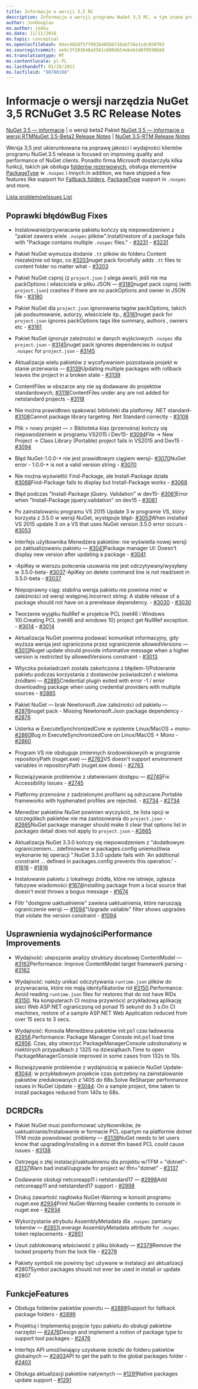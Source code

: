 ```yaml
---
title: Informacje o wersji 3,5 RC
description: Informacje o wersji programu NuGet 3,5 RC, w tym znane problemy, poprawki błędów, dodane funkcje i DCR.
author: JonDouglas
ms.author: jodou
ms.date: 11/11/2016
ms.topic: conceptual
ms.openlocfilehash: 04ec402df5ff993b405bb710abf26e1cdc850703
ms.sourcegitcommit: ee6c3f203648a5561c809db54ebeb1d0f0598b68
ms.translationtype: MT
ms.contentlocale: pl-PL
ms.lasthandoff: 01/26/2021
ms.locfileid: "98780198"
---
```

# <a name="nuget-35-rc-release-notes"></a><span data-ttu-id="b664f-103">Informacje o wersji narzędzia NuGet 3,5 RC</span><span class="sxs-lookup"><span data-stu-id="b664f-103">NuGet 3.5 RC Release Notes</span></span>

<span data-ttu-id="b664f-104">[NuGet 3,5 — informacje](../release-notes/nuget-3.5-Beta2.md)  |  o wersji beta2 Pakiet [NuGet 3,5 — informacje o wersji RTM](../release-notes/nuget-3.5-RTM.md)</span><span class="sxs-lookup"><span data-stu-id="b664f-104">[NuGet 3.5-Beta2 Release Notes](../release-notes/nuget-3.5-Beta2.md) | [NuGet 3.5-RTM Release Notes](../release-notes/nuget-3.5-RTM.md)</span></span>

<span data-ttu-id="b664f-105">Wersja 3,5 jest ukierunkowana na poprawę jakości i wydajności klientów programu NuGet.</span><span class="sxs-lookup"><span data-stu-id="b664f-105">3.5 release is focused on improving quality and performance of NuGet clients.</span></span> <span data-ttu-id="b664f-106">Ponadto firma Microsoft dostarczyła kilka funkcji, takich jak obsługa [folderów rezerwowych](https://github.com/NuGet/Home/issues/2899), obsługa elementów [PackageType](https://github.com/NuGet/Home/issues/2476) w `.nuspec` i innych.</span><span class="sxs-lookup"><span data-stu-id="b664f-106">In addition, we have shipped a few features like support for [Fallback folders](https://github.com/NuGet/Home/issues/2899), [PackageType](https://github.com/NuGet/Home/issues/2476) support in `.nuspec` and more.</span></span>

[<span data-ttu-id="b664f-107">Lista problemów</span><span class="sxs-lookup"><span data-stu-id="b664f-107">Issues List</span></span>](https://github.com/NuGet/Home/issues?q=is%3Aissue+is%3Aclosed+milestone%3A%223.5%20RC")

## <a name="bug-fixes"></a><span data-ttu-id="b664f-108">Poprawki błędów</span><span class="sxs-lookup"><span data-stu-id="b664f-108">Bug Fixes</span></span>

* <span data-ttu-id="b664f-109">Instalowanie/przywracanie pakietu kończy się niepowodzeniem z "pakiet zawiera wiele `.nuspec` plików".</span><span class="sxs-lookup"><span data-stu-id="b664f-109">Install/restore of a package fails with "Package contains multiple `.nuspec` files."</span></span><span data-ttu-id="b664f-110"> - [#3231](https://github.com/NuGet/Home/issues/3231)</span><span class="sxs-lookup"><span data-stu-id="b664f-110"> - [#3231](https://github.com/NuGet/Home/issues/3231)</span></span>

* <span data-ttu-id="b664f-111">Pakiet NuGet wymusza dodanie `.tt` plików do folderu Content niezależnie od tego, co [#3203](https://github.com/NuGet/Home/issues/3203)</span><span class="sxs-lookup"><span data-stu-id="b664f-111">nuget pack forcefully adds `.tt` files to content folder no matter what - [#3203](https://github.com/NuGet/Home/issues/3203)</span></span>

* <span data-ttu-id="b664f-112">Pakiet NuGet csproj (z `project.json` ) ulega awarii, jeśli nie ma packOptions i właściciela w pliku JSON — [#3180](https://github.com/NuGet/Home/issues/3180)</span><span class="sxs-lookup"><span data-stu-id="b664f-112">nuget pack csproj (with `project.json`) crashes if there are no packOptions and owner in JSON file - [#3180](https://github.com/NuGet/Home/issues/3180)</span></span>

* <span data-ttu-id="b664f-113">Pakiet NuGet dla `project.json` ignorowania tagów packOptions, takich jak podsumowanie, autorzy, właściciele itp., [#3161](https://github.com/NuGet/Home/issues/3161)</span><span class="sxs-lookup"><span data-stu-id="b664f-113">nuget pack for `project.json` ignores packOptions tags like summary, authors , owners etc - [#3161](https://github.com/NuGet/Home/issues/3161)</span></span>

* <span data-ttu-id="b664f-114">Pakiet NuGet ignoruje zależności w danych wyjściowych `.nuspec` dla `project.json`  -  [#3145](https://github.com/NuGet/Home/issues/3145)</span><span class="sxs-lookup"><span data-stu-id="b664f-114">nuget pack ignores dependencies in output `.nuspec` for `project.json` - [#3145](https://github.com/NuGet/Home/issues/3145)</span></span>

* <span data-ttu-id="b664f-115">Aktualizacja wielu pakietów z wycofywaniem pozostawia projekt w stanie przerwania — [#3139](https://github.com/NuGet/Home/issues/3139)</span><span class="sxs-lookup"><span data-stu-id="b664f-115">Updating multiple packages with rollback leaves the project in a broken state - [#3139](https://github.com/NuGet/Home/issues/3139)</span></span>

* <span data-ttu-id="b664f-116">ContentFiles w obszarze any nie są dodawane do projektów standardowych, [#3118](https://github.com/NuGet/Home/issues/3118)</span><span class="sxs-lookup"><span data-stu-id="b664f-116">ContentFiles under any are not added for netstandard projects - [#3118](https://github.com/NuGet/Home/issues/3118)</span></span>

* <span data-ttu-id="b664f-117">Nie można prawidłowo spakować biblioteki dla platformy .NET standard- [#3108](https://github.com/NuGet/Home/issues/3108)</span><span class="sxs-lookup"><span data-stu-id="b664f-117">Cannot package library targeting .Net Standard correctly - [#3108](https://github.com/NuGet/Home/issues/3108)</span></span>

* <span data-ttu-id="b664f-118">Plik > nowy projekt — > Biblioteka klas (przenośna) kończy się niepowodzeniem w programu VS2015 i Dev15- [#3094](https://github.com/NuGet/Home/issues/3094)</span><span class="sxs-lookup"><span data-stu-id="b664f-118">File -> New Project -> Class Library (Portable) project fails in VS2015 and Dev15 - [#3094](https://github.com/NuGet/Home/issues/3094)</span></span>

* <span data-ttu-id="b664f-119">Błąd NuGet-1.0.0-\* nie jest prawidłowym ciągiem wersji- [#3070](https://github.com/NuGet/Home/issues/3070)</span><span class="sxs-lookup"><span data-stu-id="b664f-119">NuGet error - 1.0.0-\* is not a valid version string - [#3070](https://github.com/NuGet/Home/issues/3070)</span></span>

* <span data-ttu-id="b664f-120">Nie można wyświetlić Find-Package, ale Install-Package działa [#3068](https://github.com/NuGet/Home/issues/3068)</span><span class="sxs-lookup"><span data-stu-id="b664f-120">Find-Package fails to display but Install-Package works - [#3068](https://github.com/NuGet/Home/issues/3068)</span></span>

* <span data-ttu-id="b664f-121">Błąd podczas "Install-Package jQuery. Validation" w dev15- [#3061](https://github.com/NuGet/Home/issues/3061)</span><span class="sxs-lookup"><span data-stu-id="b664f-121">Error when "Install-Package jquery.validation" on dev15 - [#3061](https://github.com/NuGet/Home/issues/3061)</span></span>

* <span data-ttu-id="b664f-122">Po zainstalowaniu programu VS 2015 Update 3 w programie VS, który korzysta z 3.5.0 w wersji NuGet, występuje błąd- [#3053](https://github.com/NuGet/Home/issues/3053)</span><span class="sxs-lookup"><span data-stu-id="b664f-122">When installed VS 2015 update 3 on a VS that uses NuGet version 3.5.0 error occurs - [#3053](https://github.com/NuGet/Home/issues/3053)</span></span>

* <span data-ttu-id="b664f-123">Interfejs użytkownika Menedżera pakietów: nie wyświetla nowej wersji po zaktualizowaniu pakietu — [#3041](https://github.com/NuGet/Home/issues/3041)</span><span class="sxs-lookup"><span data-stu-id="b664f-123">Package manager UI: Doesn't display new version after updating a package - [#3041](https://github.com/NuGet/Home/issues/3041)</span></span>

* <span data-ttu-id="b664f-124">-ApiKey w wierszu polecenia usuwania nie jest odczytywany/wysyłany w 3.5.0-beta- [#3037](https://github.com/NuGet/Home/issues/3037)</span><span class="sxs-lookup"><span data-stu-id="b664f-124">-ApiKey on delete command line is not read/sent in 3.5.0-beta - [#3037](https://github.com/NuGet/Home/issues/3037)</span></span>

* <span data-ttu-id="b664f-125">Niepoprawny ciąg: stabilna wersja pakietu nie powinna mieć w zależności od wersji wstępnej.</span><span class="sxs-lookup"><span data-stu-id="b664f-125">Incorrect string: A stable release of a package should not have on a prerelease dependency.</span></span><span data-ttu-id="b664f-126"> - [#3030](https://github.com/NuGet/Home/issues/3030)</span><span class="sxs-lookup"><span data-stu-id="b664f-126"> - [#3030](https://github.com/NuGet/Home/issues/3030)</span></span>

* <span data-ttu-id="b664f-127">Tworzenie wyjątku NullRef w projekcie PCL (net46 i Windows 10).</span><span class="sxs-lookup"><span data-stu-id="b664f-127">Creating PCL (net46 and windows 10) project get NullRef exception.</span></span><span data-ttu-id="b664f-128"> - [#3014](https://github.com/NuGet/Home/issues/3014)</span><span class="sxs-lookup"><span data-stu-id="b664f-128"> - [#3014](https://github.com/NuGet/Home/issues/3014)</span></span>

* <span data-ttu-id="b664f-129">Aktualizacja NuGet powinna podawać komunikat informacyjny, gdy wyższa wersja jest ograniczona przez ograniczenie allowedVersions — [#3013](https://github.com/NuGet/Home/issues/3013)</span><span class="sxs-lookup"><span data-stu-id="b664f-129">Nuget update should provide informative message when a higher version is restricted by allowedVersions constraint - [#3013](https://github.com/NuGet/Home/issues/3013)</span></span>

* <span data-ttu-id="b664f-130">Wtyczka poświadczeń została zakończona z błędem-1/Pobieranie pakietu podczas korzystania z dostawców poświadczeń z wieloma źródłami — [#2885](https://github.com/NuGet/Home/issues/2885)</span><span class="sxs-lookup"><span data-stu-id="b664f-130">Credential plugin exited with error -1 / error downloading package when using credential providers with multiple sources - [#2885](https://github.com/NuGet/Home/issues/2885)</span></span>

* <span data-ttu-id="b664f-131">Pakiet NuGet — brak Newtonsoft.Jsw zależności od pakietu — [#2876](https://github.com/NuGet/Home/issues/2876)</span><span class="sxs-lookup"><span data-stu-id="b664f-131">nuget pack - Missing Newtonsoft.Json package dependency - [#2876](https://github.com/NuGet/Home/issues/2876)</span></span>

* <span data-ttu-id="b664f-132">Usterka w ExecuteSynchronizedCore w systemie Linux/MacOS + mono- [#2860](https://github.com/NuGet/Home/issues/2860)</span><span class="sxs-lookup"><span data-stu-id="b664f-132">Bug in ExecuteSynchronizedCore on Linux/MacOS + Mono - [#2860](https://github.com/NuGet/Home/issues/2860)</span></span>

* <span data-ttu-id="b664f-133">Program VS nie obsługuje zmiennych środowiskowych w programie repositoryPath (nuget.exe) — [#2763](https://github.com/NuGet/Home/issues/2763)</span><span class="sxs-lookup"><span data-stu-id="b664f-133">VS doesn't support environment variables in repositoryPath (nuget.exe does) - [#2763](https://github.com/NuGet/Home/issues/2763)</span></span>

* <span data-ttu-id="b664f-134">Rozwiązywanie problemów z ułatwieniami dostępu — [#2745](https://github.com/NuGet/Home/issues/2745)</span><span class="sxs-lookup"><span data-stu-id="b664f-134">Fix Accessibility Issues - [#2745](https://github.com/NuGet/Home/issues/2745)</span></span>

* <span data-ttu-id="b664f-135">Platformy przenośne z zadzielonymi profilami są odrzucane.</span><span class="sxs-lookup"><span data-stu-id="b664f-135">Portable frameworks with hyphenated profiles are rejected.</span></span><span data-ttu-id="b664f-136"> - [#2734](https://github.com/NuGet/Home/issues/2734)</span><span class="sxs-lookup"><span data-stu-id="b664f-136"> - [#2734](https://github.com/NuGet/Home/issues/2734)</span></span>

* <span data-ttu-id="b664f-137">Menedżer pakietów NuGet powinien wyczyścić, że lista opcji w szczegółach pakietów nie ma zastosowania do `project.json`  -  [#2665](https://github.com/NuGet/Home/issues/2665)</span><span class="sxs-lookup"><span data-stu-id="b664f-137">NuGet package manager should make it clear that options list in packages detail does not apply to `project.json` - [#2665](https://github.com/NuGet/Home/issues/2665)</span></span>

* <span data-ttu-id="b664f-138">Aktualizacja NuGet 3.3.0 kończy się niepowodzeniem z "dodatkowym ograniczeniem... zdefiniowane w packages.config uniemożliwia wykonanie tej operacji ".</span><span class="sxs-lookup"><span data-stu-id="b664f-138">NuGet 3.3.0 update fails with 'An additional constraint ... defined in packages.config prevents this operation.'</span></span><span data-ttu-id="b664f-139"> - [#1816](https://github.com/NuGet/Home/issues/1816)</span><span class="sxs-lookup"><span data-stu-id="b664f-139"> - [#1816](https://github.com/NuGet/Home/issues/1816)</span></span>

* <span data-ttu-id="b664f-140">Instalowanie pakietu z lokalnego źródła, które nie istnieje, zgłasza fałszywe wiadomości [#1674](https://github.com/NuGet/Home/issues/1674)</span><span class="sxs-lookup"><span data-stu-id="b664f-140">Installing package from a local source that doesn't exist throws a bogus message - [#1674](https://github.com/NuGet/Home/issues/1674)</span></span>

* <span data-ttu-id="b664f-141">Filtr "dostępne uaktualnienie" zawiera uaktualnienia, które naruszają ograniczenie wersji — [#1094](https://github.com/NuGet/Home/issues/1094)</span><span class="sxs-lookup"><span data-stu-id="b664f-141">"Upgrade vailable" filter shows upgrades that violate the version constraint - [#1094](https://github.com/NuGet/Home/issues/1094)</span></span>

## <a name="performance-improvements"></a><span data-ttu-id="b664f-142">Usprawnienia wydajności</span><span class="sxs-lookup"><span data-stu-id="b664f-142">Performance Improvements</span></span>

* <span data-ttu-id="b664f-143">Wydajność: ulepszanie analizy struktury docelowej ContentModel — [#3162](https://github.com/NuGet/Home/issues/3162)</span><span class="sxs-lookup"><span data-stu-id="b664f-143">Performance: Improve ContentModel target framework parsing - [#3162](https://github.com/NuGet/Home/issues/3162)</span></span>

* <span data-ttu-id="b664f-144">Wydajność: należy unikać odczytywania `runtime.json` plików do przywracania, które nie mają identyfikatorów rid [#3150](https://github.com/NuGet/Home/issues/3150).</span><span class="sxs-lookup"><span data-stu-id="b664f-144">Performance: Avoid reading `runtime.json` files for restores that do not have RIDs [#3150](https://github.com/NuGet/Home/issues/3150).</span></span> <span data-ttu-id="b664f-145">Na komputerach CI można przywrócić przykładową aplikację sieci Web ASP.NET ograniczoną od ponad 15 sekund do 3 s.</span><span class="sxs-lookup"><span data-stu-id="b664f-145">On CI machines, restore of a sample ASP.NET Web Application reduced from over 15 secs to 3 secs.</span></span>

* <span data-ttu-id="b664f-146">Wydajność: Konsola Menedżera pakietów init.ps1 czas ładowania [#2956](https://github.com/NuGet/Home/issues/2956).</span><span class="sxs-lookup"><span data-stu-id="b664f-146">Performance: Package Manager Console init.ps1 load time [#2956](https://github.com/NuGet/Home/issues/2956).</span></span> <span data-ttu-id="b664f-147">Czas, aby otworzyć PackageManagerConsole udoskonalony w niektórych przypadkach z 132S na dziesiątkach.</span><span class="sxs-lookup"><span data-stu-id="b664f-147">Time to open PackageManagerConsole improved in some cases from 132s to 10s.</span></span>

* <span data-ttu-id="b664f-148">Rozwiązywanie problemów z wydajnością w pakiecie NuGet Update- [#3044](https://github.com/NuGet/Home/issues/3044): w przykładowym projekcie czas potrzebny na zainstalowanie pakietów zredukowanych z 140S do 68s.</span><span class="sxs-lookup"><span data-stu-id="b664f-148">Solve ReSharper performance issues in NuGet Update - [#3044](https://github.com/NuGet/Home/issues/3044): On a sample project, time taken to install packages reduced from 140s to 68s.</span></span>

## <a name="dcrs"></a><span data-ttu-id="b664f-149">DCR</span><span class="sxs-lookup"><span data-stu-id="b664f-149">DCRs</span></span>

* <span data-ttu-id="b664f-150">Pakiet NuGet musi poinformować użytkowników, że uaktualnianie/Instalowanie w formacie PCL opartym na platformie dotnet TFM może powodować problemy — [#3138](https://github.com/NuGet/Home/issues/3138)</span><span class="sxs-lookup"><span data-stu-id="b664f-150">NuGet needs to let users know that upgrading/installing in a dotnet tfm based PCL could cause issues - [#3138](https://github.com/NuGet/Home/issues/3138)</span></span>

* <span data-ttu-id="b664f-151">Ostrzegaj o złej instalacji/uaktualnieniu dla projektu w/TFM = "dotnet"- [#3137](https://github.com/NuGet/Home/issues/3137)</span><span class="sxs-lookup"><span data-stu-id="b664f-151">Warn bad install/upgrade for project w/ tfm="dotnet" - [#3137](https://github.com/NuGet/Home/issues/3137)</span></span>

* <span data-ttu-id="b664f-152">Dodawanie obsługi netcoreapp11 i netstandard17 — [#2998](https://github.com/NuGet/Home/issues/2998)</span><span class="sxs-lookup"><span data-stu-id="b664f-152">Add netcoreapp11 and netstandard17 support - [#2998](https://github.com/NuGet/Home/issues/2998)</span></span>

* <span data-ttu-id="b664f-153">Drukuj zawartość nagłówka NuGet-Warning w konsoli programu nuget.exe [#2934](https://github.com/NuGet/Home/issues/2934)</span><span class="sxs-lookup"><span data-stu-id="b664f-153">Print NuGet-Warning header contents to console in nuget.exe - [#2934](https://github.com/NuGet/Home/issues/2934)</span></span>

* <span data-ttu-id="b664f-154">Wykorzystanie atrybutu AssemblyMetadata dla `.nuspec` zamiany tokenów — [#2851](https://github.com/NuGet/Home/issues/2851)</span><span class="sxs-lookup"><span data-stu-id="b664f-154">Leverage AssemblyMetadata attribute for `.nuspec` token replacements - [#2851](https://github.com/NuGet/Home/issues/2851)</span></span>

* <span data-ttu-id="b664f-155">Usuń zablokowaną właściwość z pliku blokady — [#2379](https://github.com/NuGet/Home/issues/2379)</span><span class="sxs-lookup"><span data-stu-id="b664f-155">Remove the locked property from the lock file - [#2379](https://github.com/NuGet/Home/issues/2379)</span></span>

* <span data-ttu-id="b664f-156">Pakiety symboli nie powinny być używane w instalacji ani aktualizacji #2807</span><span class="sxs-lookup"><span data-stu-id="b664f-156">Symbol packages should not ever be used in install or update #2807</span></span>

## <a name="features"></a><span data-ttu-id="b664f-157">Funkcje</span><span class="sxs-lookup"><span data-stu-id="b664f-157">Features</span></span>

* <span data-ttu-id="b664f-158">Obsługa folderów pakietów powrotu — [#2899](https://github.com/NuGet/Home/issues/2899)</span><span class="sxs-lookup"><span data-stu-id="b664f-158">Support for fallback package folders - [#2899](https://github.com/NuGet/Home/issues/2899)</span></span>

* <span data-ttu-id="b664f-159">Projektuj i Implementuj pojęcie typu pakietu do obsługi pakietów narzędzi — [#2476](https://github.com/NuGet/Home/issues/2476)</span><span class="sxs-lookup"><span data-stu-id="b664f-159">Design and implement a notion of package type to support tool packages - [#2476](https://github.com/NuGet/Home/issues/2476)</span></span>

* <span data-ttu-id="b664f-160">Interfejs API umożliwiający uzyskanie ścieżki do folderu pakietów globalnych — [#2403](https://github.com/NuGet/Home/issues/2403)</span><span class="sxs-lookup"><span data-stu-id="b664f-160">API to get the path to the global packages folder - [#2403](https://github.com/NuGet/Home/issues/2403)</span></span>

* <span data-ttu-id="b664f-161">Obsługa aktualizacji pakietów natywnych — [#1291](https://github.com/NuGet/Home/issues/1291)</span><span class="sxs-lookup"><span data-stu-id="b664f-161">Native packages update support - [#1291](https://github.com/NuGet/Home/issues/1291)</span></span>
